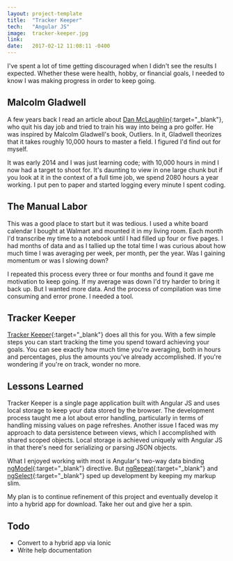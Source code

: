 ```yaml
---
layout: project-template
title:  "Tracker Keeper"
tech:   "Angular JS"
image:  tracker-keeper.jpg
link:   
date:   2017-02-12 11:08:11 -0400
---
```

I've spent a lot of time getting discouraged when I didn't see the results I expected. Whether these were health, hobby, or financial goals, I needed to know I was making progress in order to keep going.

## Malcolm Gladwell

A few years back I read an article about [Dan McLaughlin](http://thedanplan.com/){:target="_blank"}, who quit his day job and tried to train his way into being a pro golfer. He was inspired by Malcolm Gladwell's book, Outliers. In it, Gladwell theorizes that it takes roughly 10,000 hours to master a field. I figured I'd find out for myself.

It was early 2014 and I was just learning code; with 10,000 hours in mind I now had a target to shoot for. It's daunting to view in one large chunk but if you look at it in the context of a full time job, we spend 2080 hours a year working. I put pen to paper and started logging every minute I spent coding.

## The Manual Labor

This was a good place to start but it was tedious. I used a white board calendar I bought at Walmart and mounted it in my living room. Each month I'd transcribe my time to a notebook until I had filled up four or five pages. I had months of data and as I tallied up the total time I was curious about how much time I was averaging per week, per month, per the year. Was I gaining momentum or was I slowing down?

I repeated this process every three or four months and found it gave me motivation to keep going. If my average was down I'd try harder to bring it back up. But I wanted more data. And the process of compilation was time consuming and error prone. I needed a tool.

## Tracker Keeper

[Tracker Keeper](/trackerkeeper){:target="_blank"} does all this for you. With a few simple steps you can start tracking the time you spend toward achieving your goals. You can see exactly how much time you're averaging, both in hours and percentages, plus the amounts you've already accomplished. If you're wondering if you're on track, wonder no more.

## Lessons Learned

Tracker Keeper is a single page application built with Angular JS and uses local storage to keep your data stored by the browser. The development process taught me a lot about error handling, particularly in terms of handling missing values on page refreshes. Another issue I faced was my approach to data persistence between views, which I accomplished with shared scoped objects. Local storage is achieved uniquely with Angular JS in that there's need for serializing or parsing JSON objects.

What I enjoyed working with most is Angular's two-way data binding  [ngModel](https://docs.angularjs.org/api/ng/directive/ngModel){:target="_blank"} directive. But [ngRepeat](https://docs.angularjs.org/api/ng/directive/ngRepeat){:target="_blank"} and [ngSelect](https://docs.angularjs.org/api/ng/directive/ngOptions){:target="_blank"} sped up development by keeping my markup slim.

My plan is to continue refinement of this project and eventually develop it into a hybrid app for download. Take her out and give her a spin.

## Todo
- Convert to a hybrid app via Ionic
- Write help documentation
